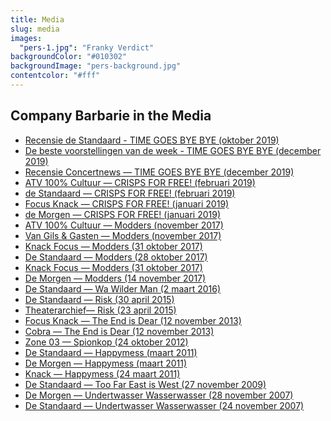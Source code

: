 ```yaml
---
title: Media
slug: media
images:
  "pers-1.jpg": "Franky Verdict"
backgroundColor: "#010302"
backgroundImage: "pers-background.jpg"
contentcolor: "#fff"
---
```


## Company Barbarie in the Media
- <a href="https://www.standaard.be/cnt/dmf20191027_04687914">Recensie de Standaard - TIME GOES BYE BYE (oktober 2019)</a>
- <a href="https://www.standaard.be/cnt/dmf20191223_04780607">De beste voorstellingen van de week - TIME GOES BYE BYE (december 2019)</a>
- <a href="https://www.concertnews.be/recensietonen.php?id=4353">Recensie Concertnews — TIME GOES BYE BYE (december 2019)</a>
- <a href="https://www.youtube.com/watch?v=2XX7pVLDW88">ATV 100% Cultuur — CRISPS FOR FREE! (februari 2019)</a>
- <a href="http://www.standaard.be/cnt/dmf20190201_04147110">de Standaard — CRISPS FOR FREE! (februari 2019)</a>
- <a href="https://weekend.knack.be/lifestyle/maatschappij/feminisme-voor-kleuters-over-sommige-onderwerpen-moet-je-gewoon-luid-roepen/article-longread-1421573.html?cookie_check=1552928231">Focus Knack — CRISPS FOR FREE! (januari 2019)</a>
- <a href="https://www.demorgen.be/podium/feminisme-voor-kleuters-gratis-chips-van-compagnie-barbarie-toont-dat-het-kan-be3a2732/1JKBwo/">de Morgen — CRISPS FOR FREE! (januari 2019)</a>
- <a href="https://vimeo.com/242554032">ATV 100% Cultuur — Modders (november 2017)</a>
- <a href="https://www.een.be/van-gils-gasten/ode-aan-de-ploetermoeders">Van Gils & Gasten — Modders (november 2017)</a>
- <a href="https://focus.knack.be/entertainment/podium/compagnie-barbarie-over-modders-met-humor-wekken-we-de-falende-moeder-tot-leven-op-de-buhne/article-longread-919971.html">Knack Focus — Modders (31 oktober 2017)</a>
- <a href="https://www.standaard.be/cnt/dmf20171027_03158034">De Standaard — Modders (28 oktober 2017)</a>
- <a href="http://focus.knack.be/entertainment/podium/pas-op-je-morst-moeders-modderen-hilarisch-aan-in-modders/article-review-919051.html">Knack Focus — Modders (31 oktober 2017)</a>
- <a href="https://www.demorgen.be/podium/-modders-van-compagnie-barbarie-een-eerbetoon-aan-aanmodderende-moeders-bb90f7a3/">De Morgen — Modders (14 november 2017)</a>
- <a href="http://www.standaard.be/cnt/dmf20160301_02159318">De Standaard — Wa Wilder Man (2 maart 2016)</a>
- <a href="http://www.standaard.be/cnt/dmf20150429_01656482">De Standaard — Risk (30 april 2015)</a>
- <a href="http://www.theaterarchief.be/nieuws/compagnie-barbarietheater-antigone-premi%C3%A8re-risk-gezien-theater-antigone-op-woensdag-22-april">Theaterarchief— Risk (23 april 2015)</a>
- <a href="http://focus.knack.be/entertainment/podium/theater-zot-zijn-doet-geen-zeer/article-opinion-192033.html">Focus Knack — The End is Dear (12 november 2013)</a>
- <a href="http://cobra.canvas.be/cm/cobra/podium/podium-recensie/1.1776888">Cobra — The End is Dear (12 november 2013)</a>
- <a href="/pers/2012-10-24-spionkop-zone-03.pdf">Zone 03 — Spionkop (24 oktober 2012)</a>
- <a href="http://www.standaard.be/cnt/pi3859r3">De Standaard — Happymess (maart 2011)</a>
- <a href="https://www.demorgen.be/plus/compagnie-barbarie-pleit-in-happymess-voor-het-recht-op-ongeluk-b-1412187971461/">De Morgen — Happymess (maart 2011)</a>
- <a href="http://focus.knack.be/entertainment/podium/theater-happymess-compagnie-barbarie/article-opinion-191129.html">Knack — Happymess (24 maart 2011)</a>
- <a href="http://www.standaard.be/cnt/cn2iu57i">De Standaard — Too Far East is West (27 november 2009)</a>
- <a href="https://www.demorgen.be/plus/undertwasser-wasserwasser-b-1412183928710/">De Morgen — Undertwasser Wasserwasser (28 november 2007)</a>
- <a href="http://www.standaard.be/cnt/uv1kivis">De Standaard — Undertwasser Wasserwasser (24 november 2007)</a>
